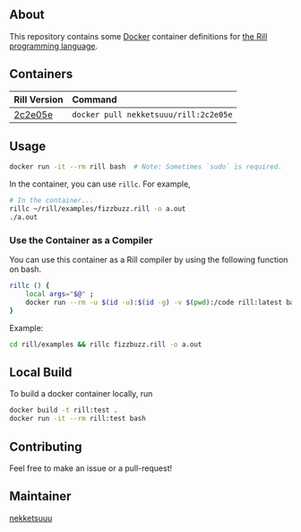 ## About

This repository contains some [Docker](https://www.docker.com/) container definitions for [the Rill programming language](https://github.com/yutopp/rill).

## Containers

| Rill Version | Command |
|:-------------|:--------|
| [2c2e05e](https://github.com/yutopp/rill/commit/2c2e05e5a772d5f6f9d2ce49b861fae283d15082) | `docker pull nekketsuuu/rill:2c2e05e` |

## Usage

``` bash
docker run -it --rm rill bash  # Note: Sometimes `sudo` is required.
```

In the container, you can use `rillc`. For example,

``` bash
# In the container...
rillc ~/rill/examples/fizzbuzz.rill -o a.out
./a.out
```

### Use the Container as a Compiler

You can use this container as a Rill compiler by using the following function on bash.

``` bash
rillc () {
    local args="$@" ;
    docker run --rm -u $(id -u):$(id -g) -v $(pwd):/code rill:latest bash -c "cd /code && rillc $args"
}
```

Example:

``` bash
cd rill/examples && rillc fizzbuzz.rill -o a.out
```

## Local Build

To build a docker container locally, run

``` bash
docker build -t rill:test .
docker run -it --rm rill:test bash
```

## Contributing

Feel free to make an issue or a pull-request!

## Maintainer

[nekketsuuu](https://github.com/nekketsuuu)
